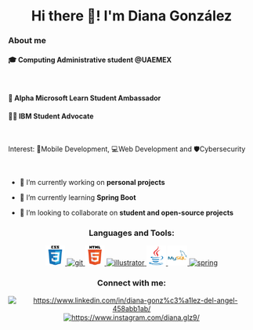 <h1 align="center">Hi there 👋! I'm Diana González</h1>
<h3>About me</h3>
<h4>🎓 Computing Administrative student @UAEMEX</h4>
<p aling="left"><img ="https://studentambassadors.microsoft.com/Assets/Badge/LevelAlpha.png">
<h4>🏅 Alpha Microsoft Learn Student Ambassador</h4>
<h4>👩‍💻 IBM Student Advocate</h4>

<br>
<p>Interest: 📱Mobile Development, 💻Web Development and 🛡️Cybersecurity</p><br>

- 🔭 I’m currently working on **personal projects**

- 🌱 I’m currently learning **Spring Boot**

- 👯 I’m looking to collaborate on **student and open-source projects**

<h3 align="center">Languages and Tools:</h3>
<p align="center"> <a href="https://www.w3schools.com/css/" target="_blank" rel="noreferrer"> <img src="https://raw.githubusercontent.com/devicons/devicon/master/icons/css3/css3-original-wordmark.svg" alt="css3" width="40" height="40"/> </a> <a href="https://git-scm.com/" target="_blank" rel="noreferrer"> <img src="https://www.vectorlogo.zone/logos/git-scm/git-scm-icon.svg" alt="git" width="40" height="40"/> </a> <a href="https://www.w3.org/html/" target="_blank" rel="noreferrer"> <img src="https://raw.githubusercontent.com/devicons/devicon/master/icons/html5/html5-original-wordmark.svg" alt="html5" width="40" height="40"/> </a> <a href="https://www.adobe.com/in/products/illustrator.html" target="_blank" rel="noreferrer"> <img src="https://www.vectorlogo.zone/logos/adobe_illustrator/adobe_illustrator-icon.svg" alt="illustrator" width="40" height="40"/> </a> <a href="https://www.java.com" target="_blank" rel="noreferrer"> <img src="https://raw.githubusercontent.com/devicons/devicon/master/icons/java/java-original.svg" alt="java" width="40" height="40"/> </a> <a href="https://www.mysql.com/" target="_blank" rel="noreferrer"> <img src="https://raw.githubusercontent.com/devicons/devicon/master/icons/mysql/mysql-original-wordmark.svg" alt="mysql" width="40" height="40"/> </a> <a href="https://spring.io/" target="_blank" rel="noreferrer"> <img src="https://www.vectorlogo.zone/logos/springio/springio-icon.svg" alt="spring" width="40" height="40"/> </a> </p>

<h3 align="center">Connect with me:</h3>
<p align="center">
<a href="https://linkedin.com/in/https://www.linkedin.com/in/diana-gonz%c3%a1lez-del-angel-458abb1ab/" target="blank"><img align="center" src="https://raw.githubusercontent.com/rahuldkjain/github-profile-readme-generator/master/src/images/icons/Social/linked-in-alt.svg" alt="https://www.linkedin.com/in/diana-gonz%c3%a1lez-del-angel-458abb1ab/" height="30" width="40" /></a>
<a href="https://instagram.com/https://www.instagram.com/diana.glz9/" target="blank"><img align="center" src="https://raw.githubusercontent.com/rahuldkjain/github-profile-readme-generator/master/src/images/icons/Social/instagram.svg" alt="https://www.instagram.com/diana.glz9/" height="30" width="40" /></a>
</p>



